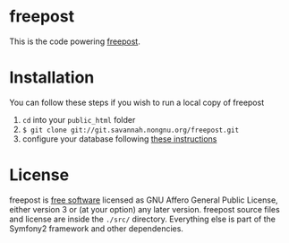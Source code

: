 freepost
=======

This is the code powering [freepost](http://freepo.st).

Installation
=========

You can follow these steps if you wish to run a local copy of freepost

 1. `cd` into your `public_html` folder
 2. `$ git clone git://git.savannah.nongnu.org/freepost.git`
 3. configure your database following [these instructions](http://symfony.com/doc/current/book/doctrine.html#configuring-the-database)

License
======

freepost is [free software](https://www.gnu.org/philosophy/free-sw.html) licensed as GNU Affero General Public License, either version 3 or (at your option) any later version.
freepost source files and license are inside the `./src/` directory. Everything else is part of the Symfony2 framework and other dependencies.

